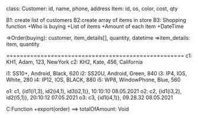 class:
Customer: id, name, phone, address
Item: id, os, color, cost, qty

B1: create list of customers
B2:create array of items in store 
B3: Shopping function 
+Who is buying 
+List of items
+Amount of each item
+DateTime

=>Order(buying): customer, item_details[], quantity, datetime
=>item_details: item, quantity

====================================================
c1: KH1, Adam, 123, NewYork
c2: KH2, Kate, 456, California

i1: SS10+, Android, Black, 620
i2: SS20U, Android, Green, 840
i3: IP4, IOS, White, 280
i4: IP12, IOS, BLACK, 880
i5: WP8, WindowPhone, Blue, 560

o1: c1, {id1(i1,3), id2(i4,1), id3(i2,1)}, 10:10:10 08.05.2021 
o2: c2, {id1(i3,2), id2(i5,1)}, 20:10:12 07.05.2021
o3: c3, {id1(i4,1)}, 09.28.32 08.05.2021


C:Function
+export(order) ==> totalOfAmount: Void
 